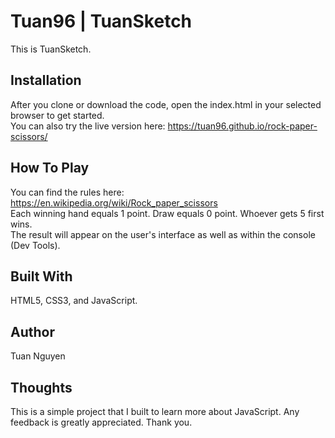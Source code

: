 # Tuan96 | TuanSketch

This is TuanSketch.

## Installation

After you clone or download the code, open the index.html in your selected browser to get started.<br/> 
You can also try the live version here: https://tuan96.github.io/rock-paper-scissors/

## How To Play

You can find the rules here: https://en.wikipedia.org/wiki/Rock_paper_scissors<br/>
Each winning hand equals 1 point. Draw equals 0 point. Whoever gets 5 first wins.<br/>
The result will appear on the user's interface as well as within the console (Dev Tools). 

## Built With

HTML5, CSS3, and JavaScript. 

## Author

Tuan Nguyen

## Thoughts

This is a simple project that I built to learn more about JavaScript. Any feedback is greatly appreciated. Thank you. 

